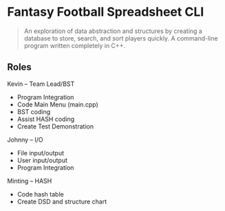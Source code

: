 # Fantasy Football Spreadsheet CLI
> An exploration of data abstraction and structures by creating a database to store, search, and sort players quickly.
> A command-line program written completely in C++.

## Roles

Kevin – Team Lead/BST
  - Program Integration
  - Code Main Menu (main.cpp)
  - BST coding
  - Assist HASH coding
  - Create Test Demonstration

Johnny – I/O
  - File input/output
  - User input/output
  - Program Integration

Minting – HASH
  - Code hash table
  - Create DSD and structure chart